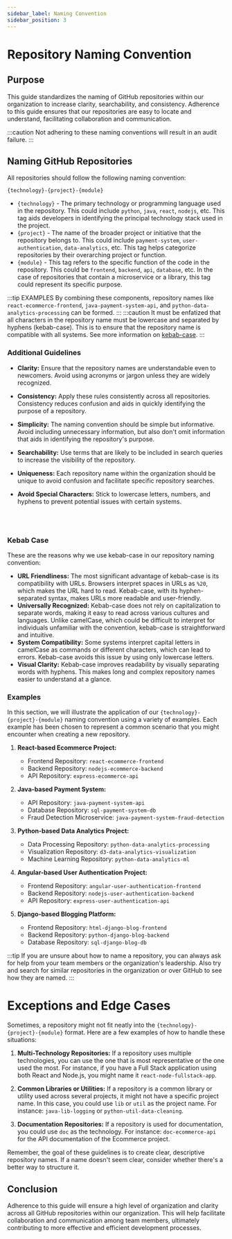 ```yaml
---
sidebar_label: Naming Convention
sidebar_position: 3
---
```


# Repository Naming Convention


## Purpose

This guide standardizes the naming of GitHub repositories within our organization to increase clarity, searchability, and consistency. Adherence to this guide ensures that our repositories are easy to locate and understand, facilitating collaboration and communication.

:::caution
Not adhering to these naming conventions will result in an audit failure.
:::

## Naming GitHub Repositories

[//]: # (Our naming convention comprises three key components separated by hyphens: `{technology}-{project}-{module}`.)

All repositories should follow the following naming convention:

`{technology}-{project}-{module}`
- `{technology}` - The primary technology or programming language used in the repository. This could include `python`, `java`, `react`, `nodejs`, etc. This tag aids developers in identifying the principal technology stack used in the project.
- `{project}` - The name of the broader project or initiative that the repository belongs to. This could include `payment-system`, `user-authentication`, `data-analytics`, etc. This tag helps categorize repositories by their overarching project or function.
- `{module}` - This tag refers to the specific function of the code in the repository. This could be `frontend`, `backend`, `api`, `database`, etc. In the case of repositories that contain a microservice or a library, this tag could represent its specific purpose.

:::tip EXAMPLES
By combining these components, repository names like `react-ecommerce-frontend`, `java-payment-system-api`, and `python-data-analytics-processing` can be formed.
:::
:::caution
It must be enfatized that all characters in the repository name must be lowercase and separated by hyphens (kebab-case). This is to ensure that the repository name is compatible with all systems.
See more information on [kebab-case](#why-use-kebab-case-in-repository-naming).
:::

### Additional Guidelines

- **Clarity:** Ensure that the repository names are understandable even to newcomers. Avoid using acronyms or jargon unless they are widely recognized.

- **Consistency:** Apply these rules consistently across all repositories. Consistency reduces confusion and aids in quickly identifying the purpose of a repository.

- **Simplicity:** The naming convention should be simple but informative. Avoid including unnecessary information, but also don't omit information that aids in identifying the repository's purpose.

- **Searchability:** Use terms that are likely to be included in search queries to increase the visibility of the repository.

- **Uniqueness:** Each repository name within the organization should be unique to avoid confusion and facilitate specific repository searches.

- **Avoid Special Characters:** Stick to lowercase letters, numbers, and hyphens to prevent potential issues with certain systems.

<br></br>

### Kebab Case

These are the reasons why we use kebab-case in our repository naming convention:

- **URL Friendliness:** The most significant advantage of kebab-case is its compatibility with URLs. Browsers interpret spaces in URLs as `%20`, which makes the URL hard to read. Kebab-case, with its hyphen-separated syntax, makes URLs more readable and user-friendly.
- **Universally Recognized:** Kebab-case does not rely on capitalization to separate words, making it easy to read across various cultures and languages. Unlike camelCase, which could be difficult to interpret for individuals unfamiliar with the convention, kebab-case is straightforward and intuitive.
- **System Compatibility:** Some systems interpret capital letters in camelCase as commands or different characters, which can lead to errors. Kebab-case avoids this issue by using only lowercase letters.
- **Visual Clarity:** Kebab-case improves readability by visually separating words with hyphens. This makes long and complex repository names easier to understand at a glance.


### Examples

In this section, we will illustrate the application of our `{technology}-{project}-{module}` naming convention using a variety of examples. Each example has been chosen to represent a common scenario that you might encounter when creating a new repository.

1. **React-based Ecommerce Project:**
    - Frontend Repository: `react-ecommerce-frontend`
    - Backend Repository: `nodejs-ecommerce-backend`
    - API Repository: `express-ecommerce-api`

2. **Java-based Payment System:**
    - API Repository: `java-payment-system-api`
    - Database Repository: `sql-payment-system-db`
    - Fraud Detection Microservice: `java-payment-system-fraud-detection`

3. **Python-based Data Analytics Project:**
    - Data Processing Repository: `python-data-analytics-processing`
    - Visualization Repository: `d3-data-analytics-visualization`
    - Machine Learning Repository: `python-data-analytics-ml`

4. **Angular-based User Authentication Project:**
    - Frontend Repository: `angular-user-authentication-frontend`
    - Backend Repository: `nodejs-user-authentication-backend`
    - API Repository: `express-user-authentication-api`

5. **Django-based Blogging Platform:**
    - Frontend Repository: `html-django-blog-frontend`
    - Backend Repository: `python-django-blog-backend`
    - Database Repository: `sql-django-blog-db`

:::tip
If you are unsure about how to name a repository, you can always ask for help from your team members or the organization's leadership.
Also try and search for similar repositories in the organization or over GitHub to see how they are named.
:::

# Exceptions and Edge Cases

Sometimes, a repository might not fit neatly into the `{technology}-{project}-{module}` format. Here are a few examples of how to handle these situations:

1. **Multi-Technology Repositories:** If a repository uses multiple technologies, you can use the one that is most representative or the one used the most. For instance, if you have a Full Stack application using both React and Node.js, you might name it `react-node-fullstack-app`.

2. **Common Libraries or Utilities:** If a repository is a common library or utility used across several projects, it might not have a specific project name. In this case, you could use `lib` or `util` as the project name. For instance: `java-lib-logging` or `python-util-data-cleaning`.

3. **Documentation Repositories:** If a repository is used for documentation, you could use `doc` as the technology. For instance: `doc-ecommerce-api` for the API documentation of the Ecommerce project.

Remember, the goal of these guidelines is to create clear, descriptive repository names. If a name doesn't seem clear, consider whether there's a better way to structure it.

## Conclusion

Adherence to this guide will ensure a high level of organization and clarity across all GitHub repositories within our organization. This will help facilitate collaboration and communication among team members, ultimately contributing to more effective and efficient development processes.

